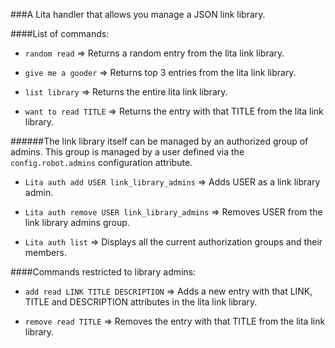 ###A Lita handler that allows you manage a JSON link library.


####List of commands:

- `random read` => Returns a random entry from the lita link library.

- `give me a gooder` => Returns top 3 entries from the lita link library.

- `list library` => Returns the entire lita link library.

- `want to read TITLE` => Returns the entry with that TITLE from the lita link library.


######The link library itself can be managed by an authorized group of admins. This group is managed by a user defined via the `config.robot.admins` configuration attribute.

- `Lita auth add USER link_library_admins` => Adds USER as a link library admin.

- `Lita auth remove USER link_library_admins` => Removes USER from the link library admins group.

- `Lita auth list` => Displays all the current authorization groups and their members.


####Commands restricted to library admins:

- `add read LINK TITLE DESCRIPTION` => Adds a new entry with that LINK, TITLE and DESCRIPTION attributes in the lita link library.

- `remove read TITLE` => Removes the entry with that TITLE from the lita link library.

